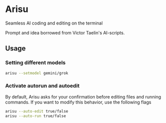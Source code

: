 # Arisu

Seamless AI coding and editing on the terminal

Prompt and idea borrowed from Victor Taelin's AI-scripts.

## Usage

### Setting different models
```sh
arisu --setmodel gemini/grok
```

### Activate autorun and autoedit

By default, Arisu asks for your confirmation before editing files and running commands.
If you want to modify this behavior, use the following flags

```sh
arisu --auto-edit true/false
arisu --auto-run true/false
```